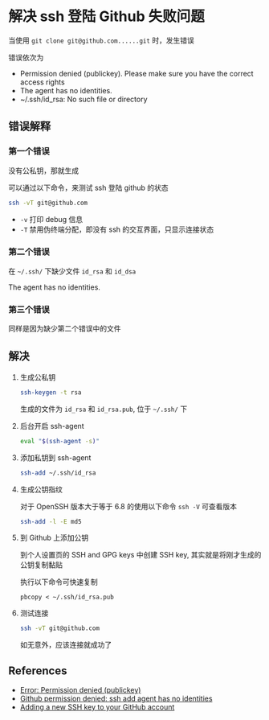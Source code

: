 # 解决 ssh 登陆 Github 失败问题

当使用 `git clone git@github.com......git` 时，发生错误

错误依次为

- Permission denied (publickey). Please make sure you have the correct access rights
- The agent has no identities.
- ~/.ssh/id_rsa: No such file or directory

## 错误解释

### 第一个错误

没有公私钥，那就生成

可以通过以下命令，来测试 ssh 登陆 github 的状态

```sh
ssh -vT git@github.com
```

- `-v` 打印 debug 信息
- `-T` 禁用伪终端分配，即没有 ssh 的交互界面，只显示连接状态

### 第二个错误

在 `~/.ssh/` 下缺少文件 `id_rsa` 和 `id_dsa`

The agent has no identities.

### 第三个错误

同样是因为缺少第二个错误中的文件

## 解决

1. 生成公私钥

    ```sh
    ssh-keygen -t rsa
    ```
    
    生成的文件为 `id_rsa` 和 `id_rsa.pub`, 位于 `~/.ssh/` 下

1. 后台开启 ssh-agent

    ```sh
    eval "$(ssh-agent -s)"
    ```

1. 添加私钥到 ssh-agent

    ```sh
    ssh-add ~/.ssh/id_rsa
    ```

1. 生成公钥指纹

    对于 OpenSSH 版本大于等于 6.8 的使用以下命令 `ssh -V` 可查看版本
    
    ```sh
    ssh-add -l -E md5
    ```

1. 到 Github 上添加公钥

    到个人设置页的 SSH and GPG keys 中创建 SSH key, 其实就是将刚才生成的公钥复制黏贴
    
    执行以下命令可快速复制
    
    ```
    pbcopy < ~/.ssh/id_rsa.pub
    ```

1. 测试连接

    ```sh
    ssh -vT git@github.com
    ```
    
    如无意外，应该连接就成功了

## References

- [Error: Permission denied (publickey)](https://help.github.com/articles/error-permission-denied-publickey/)
- [Github permission denied: ssh add agent has no identities](https://stackoverflow.com/questions/26505980/github-permission-denied-ssh-add-agent-has-no-identities)
- [Adding a new SSH key to your GitHub account](https://help.github.com/articles/adding-a-new-ssh-key-to-your-github-account/)


